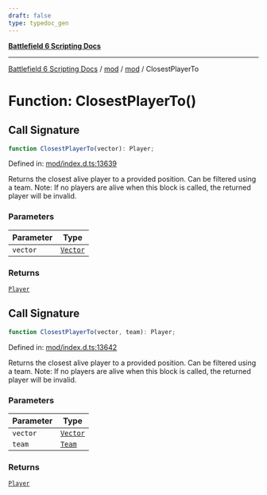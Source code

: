 ```yaml
---
draft: false
type: typedoc_gen
---
```


[**Battlefield 6 Scripting Docs**](../../../_index.md)

***

[Battlefield 6 Scripting Docs](../../../_index.md) / [mod](../../_index.md) / [mod](../_index.md) / ClosestPlayerTo

# Function: ClosestPlayerTo()

## Call Signature

```ts
function ClosestPlayerTo(vector): Player;
```

Defined in: [mod/index.d.ts:13639](https://github.com/battlefield-portal-community/portal-docs/blob/6d87e21c5922a3efb03c634dbe98e5fe6e797672/generators/santiago/mod/index.d.ts#L13639)

Returns the closest alive player to a provided position. Can be filtered using a team. Note: If no players are alive when this block is called, the returned player will be invalid.

### Parameters

| Parameter | Type |
| ------ | ------ |
| `vector` | [`Vector`](../Vector/_index.md) |

### Returns

[`Player`](../Player/_index.md)

## Call Signature

```ts
function ClosestPlayerTo(vector, team): Player;
```

Defined in: [mod/index.d.ts:13642](https://github.com/battlefield-portal-community/portal-docs/blob/6d87e21c5922a3efb03c634dbe98e5fe6e797672/generators/santiago/mod/index.d.ts#L13642)

Returns the closest alive player to a provided position. Can be filtered using a team. Note: If no players are alive when this block is called, the returned player will be invalid.

### Parameters

| Parameter | Type |
| ------ | ------ |
| `vector` | [`Vector`](../Vector/_index.md) |
| `team` | [`Team`](../Team/_index.md) |

### Returns

[`Player`](../Player/_index.md)
